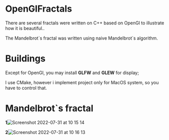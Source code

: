 # OpenGlFractals

There are several fractals were written on C++ based on OpenGl to illustrate how it is beautiful..

The Mandelbrot\`s fractal was written using naive Mandelbrot\`s algorithm.

# Buildings

Except for OpenGl, you may install <b>GLFW</b> and <b>GLEW</b> for display;

I use CMake, however i implement project only for MacOS system, so you have to control that.


# Mandelbrot`s fractal

<b>1</b>![Screenshot 2022-07-31 at 10 15 14](https://user-images.githubusercontent.com/65887781/182041807-3d42d012-e952-40a0-906c-6a9c156d3e11.png)

<b>2</b>![Screenshot 2022-07-31 at 10 16 13](https://user-images.githubusercontent.com/65887781/182041840-c2003a99-ddd7-4ebc-8a5b-d13fdb6c9b56.png)
